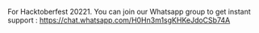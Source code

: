 For Hacktoberfest 20221.
You can join our Whatsapp group to get instant support : https://chat.whatsapp.com/H0Hn3m1sgKHKeJdoCSb74A
